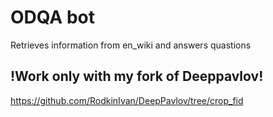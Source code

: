 # ODQA bot
Retrieves information from en_wiki and answers quastions

## !Work only with my fork of Deeppavlov! 
https://github.com/RodkinIvan/DeepPavlov/tree/crop_fid